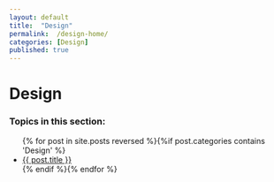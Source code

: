 ```yaml
---
layout: default
title:  "Design"
permalink:  /design-home/
categories: [Design]
published: true
---
```


<div data-type="part" class="hsecpart" data-hederis-type="hsecpart" id="design-home" data-pi-attrs="id: design-home" role="doc-part" title="Design"><h1 data-hederis-type="hblkchaptitle" class="hblkchaptitle" id="pZu9CL3tG">Design</h1>
    <h3>Topics in this section:</h3><ul class="">{% for post in site.posts reversed %}{%if post.categories contains 'Design' %}<li class=""><a class="" href="{{ post.url }}">{{ post.title }}</a></li>{% endif %}{% endfor %}</ul></div>
    